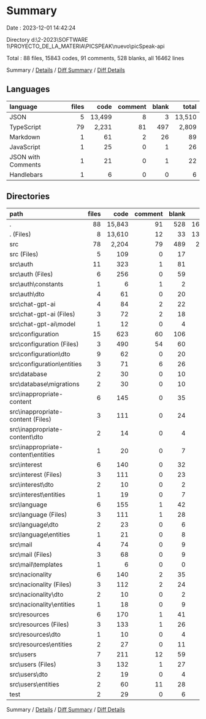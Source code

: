 # Summary

Date : 2023-12-01 14:42:24

Directory d:\\2-2023\\SOFTWARE 1\\PROYECTO_DE_LA_MATERIA\\PICSPEAK\\nuevo\\picSpeak-api

Total : 88 files,  15843 codes, 91 comments, 528 blanks, all 16462 lines

Summary / [Details](details.md) / [Diff Summary](diff.md) / [Diff Details](diff-details.md)

## Languages
| language | files | code | comment | blank | total |
| :--- | ---: | ---: | ---: | ---: | ---: |
| JSON | 5 | 13,499 | 8 | 3 | 13,510 |
| TypeScript | 79 | 2,231 | 81 | 497 | 2,809 |
| Markdown | 1 | 61 | 2 | 26 | 89 |
| JavaScript | 1 | 25 | 0 | 1 | 26 |
| JSON with Comments | 1 | 21 | 0 | 1 | 22 |
| Handlebars | 1 | 6 | 0 | 0 | 6 |

## Directories
| path | files | code | comment | blank | total |
| :--- | ---: | ---: | ---: | ---: | ---: |
| . | 88 | 15,843 | 91 | 528 | 16,462 |
| . (Files) | 8 | 13,610 | 12 | 33 | 13,655 |
| src | 78 | 2,204 | 79 | 489 | 2,772 |
| src (Files) | 5 | 109 | 0 | 17 | 126 |
| src\\auth | 11 | 323 | 1 | 81 | 405 |
| src\\auth (Files) | 6 | 256 | 0 | 59 | 315 |
| src\\auth\\constants | 1 | 6 | 1 | 2 | 9 |
| src\\auth\\dto | 4 | 61 | 0 | 20 | 81 |
| src\\chat-gpt-ai | 4 | 84 | 2 | 22 | 108 |
| src\\chat-gpt-ai (Files) | 3 | 72 | 2 | 18 | 92 |
| src\\chat-gpt-ai\\model | 1 | 12 | 0 | 4 | 16 |
| src\\configuration | 15 | 623 | 60 | 106 | 789 |
| src\\configuration (Files) | 3 | 490 | 54 | 60 | 604 |
| src\\configuration\\dto | 9 | 62 | 0 | 20 | 82 |
| src\\configuration\\entities | 3 | 71 | 6 | 26 | 103 |
| src\\database | 2 | 30 | 0 | 10 | 40 |
| src\\database\\migrations | 2 | 30 | 0 | 10 | 40 |
| src\\inappropriate-content | 6 | 145 | 0 | 35 | 180 |
| src\\inappropriate-content (Files) | 3 | 111 | 0 | 24 | 135 |
| src\\inappropriate-content\\dto | 2 | 14 | 0 | 4 | 18 |
| src\\inappropriate-content\\entities | 1 | 20 | 0 | 7 | 27 |
| src\\interest | 6 | 140 | 0 | 32 | 172 |
| src\\interest (Files) | 3 | 111 | 0 | 23 | 134 |
| src\\interest\\dto | 2 | 10 | 0 | 2 | 12 |
| src\\interest\\entities | 1 | 19 | 0 | 7 | 26 |
| src\\language | 6 | 155 | 1 | 42 | 198 |
| src\\language (Files) | 3 | 111 | 1 | 28 | 140 |
| src\\language\\dto | 2 | 23 | 0 | 6 | 29 |
| src\\language\\entities | 1 | 21 | 0 | 8 | 29 |
| src\\mail | 4 | 74 | 0 | 9 | 83 |
| src\\mail (Files) | 3 | 68 | 0 | 9 | 77 |
| src\\mail\\templates | 1 | 6 | 0 | 0 | 6 |
| src\\nacionality | 6 | 140 | 2 | 35 | 177 |
| src\\nacionality (Files) | 3 | 112 | 2 | 24 | 138 |
| src\\nacionality\\dto | 2 | 10 | 0 | 2 | 12 |
| src\\nacionality\\entities | 1 | 18 | 0 | 9 | 27 |
| src\\resources | 6 | 170 | 1 | 41 | 212 |
| src\\resources (Files) | 3 | 133 | 1 | 26 | 160 |
| src\\resources\\dto | 1 | 10 | 0 | 4 | 14 |
| src\\resources\\entities | 2 | 27 | 0 | 11 | 38 |
| src\\users | 7 | 211 | 12 | 59 | 282 |
| src\\users (Files) | 3 | 132 | 1 | 27 | 160 |
| src\\users\\dto | 2 | 19 | 0 | 4 | 23 |
| src\\users\\entities | 2 | 60 | 11 | 28 | 99 |
| test | 2 | 29 | 0 | 6 | 35 |

Summary / [Details](details.md) / [Diff Summary](diff.md) / [Diff Details](diff-details.md)